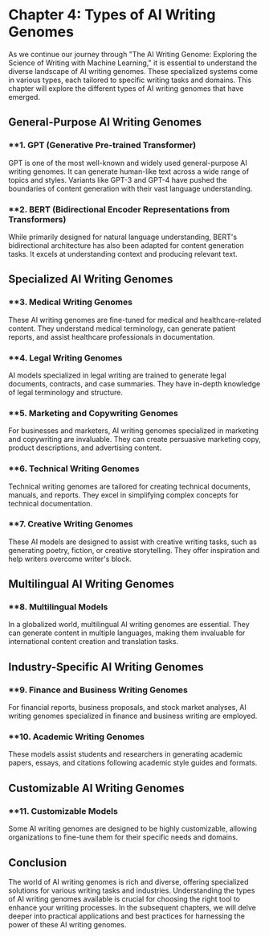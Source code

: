 Chapter 4: Types of AI Writing Genomes
======================================

As we continue our journey through "The AI Writing Genome: Exploring the Science of Writing with Machine Learning," it is essential to understand the diverse landscape of AI writing genomes. These specialized systems come in various types, each tailored to specific writing tasks and domains. This chapter will explore the different types of AI writing genomes that have emerged.

General-Purpose AI Writing Genomes
----------------------------------

### \*\*1. **GPT (Generative Pre-trained Transformer)**

GPT is one of the most well-known and widely used general-purpose AI writing genomes. It can generate human-like text across a wide range of topics and styles. Variants like GPT-3 and GPT-4 have pushed the boundaries of content generation with their vast language understanding.

### \*\*2. **BERT (Bidirectional Encoder Representations from Transformers)**

While primarily designed for natural language understanding, BERT's bidirectional architecture has also been adapted for content generation tasks. It excels at understanding context and producing relevant text.

Specialized AI Writing Genomes
------------------------------

### \*\*3. **Medical Writing Genomes**

These AI writing genomes are fine-tuned for medical and healthcare-related content. They understand medical terminology, can generate patient reports, and assist healthcare professionals in documentation.

### \*\*4. **Legal Writing Genomes**

AI models specialized in legal writing are trained to generate legal documents, contracts, and case summaries. They have in-depth knowledge of legal terminology and structure.

### \*\*5. **Marketing and Copywriting Genomes**

For businesses and marketers, AI writing genomes specialized in marketing and copywriting are invaluable. They can create persuasive marketing copy, product descriptions, and advertising content.

### \*\*6. **Technical Writing Genomes**

Technical writing genomes are tailored for creating technical documents, manuals, and reports. They excel in simplifying complex concepts for technical documentation.

### \*\*7. **Creative Writing Genomes**

These AI models are designed to assist with creative writing tasks, such as generating poetry, fiction, or creative storytelling. They offer inspiration and help writers overcome writer's block.

Multilingual AI Writing Genomes
-------------------------------

### \*\*8. **Multilingual Models**

In a globalized world, multilingual AI writing genomes are essential. They can generate content in multiple languages, making them invaluable for international content creation and translation tasks.

Industry-Specific AI Writing Genomes
------------------------------------

### \*\*9. **Finance and Business Writing Genomes**

For financial reports, business proposals, and stock market analyses, AI writing genomes specialized in finance and business writing are employed.

### \*\*10. **Academic Writing Genomes**

These models assist students and researchers in generating academic papers, essays, and citations following academic style guides and formats.

Customizable AI Writing Genomes
-------------------------------

### \*\*11. **Customizable Models**

Some AI writing genomes are designed to be highly customizable, allowing organizations to fine-tune them for their specific needs and domains.

Conclusion
----------

The world of AI writing genomes is rich and diverse, offering specialized solutions for various writing tasks and industries. Understanding the types of AI writing genomes available is crucial for choosing the right tool to enhance your writing processes. In the subsequent chapters, we will delve deeper into practical applications and best practices for harnessing the power of these AI writing genomes.
